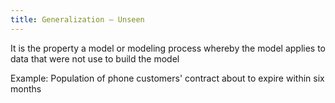 ```yaml
---
title: Generalization – Unseen 
---
```

It is the property a model or modeling process whereby the model applies to data that were not  use to build the model

Example: Population of phone customers' contract about to expire within six months
